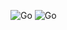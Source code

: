 ![Go](https://github.com/struckoff/sfcframework/workflows/Go/badge.svg?branch=master)
![Go](https://s3.amazonaws.com/assets.coveralls.io/badges/coveralls_96.svg?branch=master)
